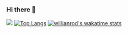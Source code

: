 ### Hi there 👋
![](https://github-readme-stats.vercel.app/api?username=umaron&count_private=true&bg_color=20,ff9933,ff6699&show_icons=true&cache_seconds=1800)
[![Top Langs](https://github-readme-stats.vercel.app/api/top-langs/?username=anuraghazra&layout=compact&bg_color=20,ff9933,ff6699)](https://github.com/anuraghazra/github-readme-stats)
[![willianrod's wakatime stats](https://github-readme-stats.vercel.app/api/wakatime?username=SaltFumaron)](https://github.com/anuraghazra/github-readme-stats)

<!--
**umaron/umaron** is a ✨ _special_ ✨ repository because its `README.md` (this file) appears on your GitHub profile.

Here are some ideas to get you started:

- 🔭 I’m currently working on ...
- 🌱 I’m currently learning ...
- 👯 I’m looking to collaborate on ...
- 🤔 I’m looking for help with ...
- 💬 Ask me about ...
- 📫 How to reach me: ...
- 😄 Pronouns: ...
- ⚡ Fun fact: ...
-->
